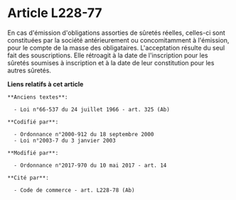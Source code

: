 # Article L228-77

En cas d'émission d'obligations assorties de sûretés réelles, celles-ci sont constituées par la société antérieurement ou
concomitamment à l'émission, pour le compte de la masse des obligataires. L'acceptation résulte du seul fait des
souscriptions. Elle rétroagit à la date de l'inscription pour les sûretés soumises à inscription et à la date de leur
constitution pour les autres sûretés.

**Liens relatifs à cet article**

	**Anciens textes**:

	  - Loi n°66-537 du 24 juillet 1966 - art. 325 (Ab)

	**Codifié par**:

	  - Ordonnance n°2000-912 du 18 septembre 2000
	  - Loi n°2003-7 du 3 janvier 2003

	**Modifié par**:

	  - Ordonnance n°2017-970 du 10 mai 2017 - art. 14

	**Cité par**:

	  - Code de commerce - art. L228-78 (Ab)

